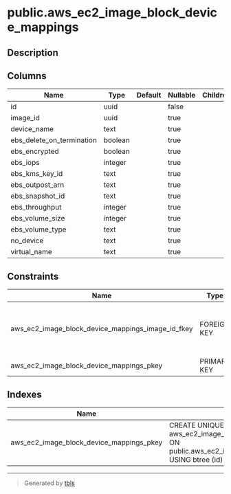 # public.aws_ec2_image_block_device_mappings

## Description

## Columns

| Name | Type | Default | Nullable | Children | Parents | Comment |
| ---- | ---- | ------- | -------- | -------- | ------- | ------- |
| id | uuid |  | false |  |  |  |
| image_id | uuid |  | true |  | [public.aws_ec2_images](public.aws_ec2_images.md) |  |
| device_name | text |  | true |  |  |  |
| ebs_delete_on_termination | boolean |  | true |  |  |  |
| ebs_encrypted | boolean |  | true |  |  |  |
| ebs_iops | integer |  | true |  |  |  |
| ebs_kms_key_id | text |  | true |  |  |  |
| ebs_outpost_arn | text |  | true |  |  |  |
| ebs_snapshot_id | text |  | true |  |  |  |
| ebs_throughput | integer |  | true |  |  |  |
| ebs_volume_size | integer |  | true |  |  |  |
| ebs_volume_type | text |  | true |  |  |  |
| no_device | text |  | true |  |  |  |
| virtual_name | text |  | true |  |  |  |

## Constraints

| Name | Type | Definition |
| ---- | ---- | ---------- |
| aws_ec2_image_block_device_mappings_image_id_fkey | FOREIGN KEY | FOREIGN KEY (image_id) REFERENCES aws_ec2_images(id) ON DELETE CASCADE |
| aws_ec2_image_block_device_mappings_pkey | PRIMARY KEY | PRIMARY KEY (id) |

## Indexes

| Name | Definition |
| ---- | ---------- |
| aws_ec2_image_block_device_mappings_pkey | CREATE UNIQUE INDEX aws_ec2_image_block_device_mappings_pkey ON public.aws_ec2_image_block_device_mappings USING btree (id) |

---

> Generated by [tbls](https://github.com/k1LoW/tbls)
